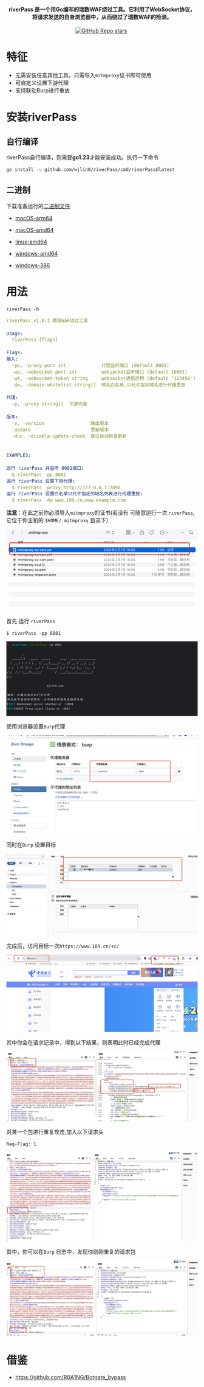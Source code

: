<h4 align="center">riverPass 是一个用Go编写的瑞数WAF绕过工具。它利用了WebSocket协议，将请求发送的自身浏览器中，从而绕过了瑞数WAF的检测。</h4>

<p align="center">
<img src="https://img.shields.io/github/go-mod/go-version/wjlin0/riverPass?filename=go.mod" alt="">
<a href="https://github.com/wjlin0/riverPass/releases/"><img src="https://img.shields.io/github/release/wjlin0/riverPass" alt=""></a> 
<a href="https://github.com/wjlin0/riverPass" ><img alt="GitHub Repo stars" src="https://img.shields.io/github/stars/wjlin0/riverPass"></a>
<a href="https://github.com/wjlin0/riverPass/releases"><img src="https://img.shields.io/github/downloads/wjlin0/riverPass/total" alt=""></a> 
<a href="https://github.com/wjlin0/riverPass"><img src="https://img.shields.io/github/last-commit/wjlin0/PathScan" alt=""></a> 
<a href="https://blog.wjlin0.com/"><img src="https://img.shields.io/badge/wjlin0-blog-green" alt=""></a>
</p>

# 特征

- 无需安装任意其他工具，只需导入`mitmproxy`证书即可使用
- 可自定义设置下游代理
- 支持联动Burp进行重放


# 安装riverPass
## 自行编译
riverPass自行编译，则需要**go1.23**才能安装成功。执行一下命令

```sh
go install -v github.com/wjlin0/riverPass/cmd/riverPass@latest
```
## 二进制
下载准备运行的[二进制文件](https://github.com/wjlin0/riverPass/releases/latest)

- [macOS-arm64](https://github.com/wjlin0/riverPass/releases/download/v1.0.2/riverPass_1.0.2_macOS_arm64.zip)

- [macOS-amd64](https://github.com/wjlin0/riverPass/releases/download/v1.0.2/riverPass_1.0.2_macOS_amd64.zip)

- [linux-amd64](https://github.com/wjlin0/riverPass/releases/download/v1.0.2/riverPass_1.0.2_linux_amd64.zip)

- [windows-amd64](https://github.com/wjlin0/riverPass/releases/download/v1.0.2/riverPass_1.0.2_windows_amd64.zip)

- [windows-386](https://github.com/wjlin0/riverPass/releases/download/v1.0.2/riverPass_1.0.2_windows_386.zip)


# 用法

```shell
riverPass -h
```
```yaml
riverPass v1.0.2 数瑞WAF绕过工具

Usage:
  riverPass [flags]

Flags:
输入:
  -pp, -proxy-port int             代理监听端口 (default 8001)
  -wp, -websocket-port int         websocket监听端口 (default 10001)
  -wt, -websocket-token string     websocket通信密钥 (default "123456")
  -dw, -domain-whitelist string[]  域名白名单,只允许指定域名进行代理重放

代理:
  -p, -proxy string[]  下游代理

版本:
  -v, -version                 输出版本
  -update                      更新版本
  -duc, -disable-update-check  跳过自动检查更新


EXAMPLES:

运行 riverPass 并监听 8081端口:
  $ riverPass -pp 8081
运行 riverPass 设置下游代理:
  $ riverPass -proxy http://127.0.0.1:7890
运行 riverPass 设置白名单只允许指定的域名列表进行代理重放:
  $ riverPass -dw www.189.cn,www.example.com
```

**注意**：在此之前你必须导入`mitmproxy`的证书(若没有 可随意运行一次 `riverPass`,它位于你主机的 `$HOME/.mitmproxy` 目录下）

![img.png](./img/README/img.png)

首先 运行 `riverPass`
```shell
$ riverPass -pp 8081
```
![img2.png](./img/README/img2.png)

使用浏览器设置`Burp`代理

![image-20241017202645518](./img/README/image-20241017202645518.png)

同时在`Burp` 设置目标

![image-20241017202734525](./img/README/image-20241017202734525.png)

完成后，访问目标一次`https://www.189.cn/sc/`

![image-20241017202921338](./img/README/image-20241017202921338.png)

其中你会在请求记录中，得到以下结果，则表明此时已经完成代理

![image-20241017203033463](./img/README/image-20241017203033463.png)

对某一个包进行重复攻击,加入以下请求头

```text
Req-Flag: 1
```



![image-20241017204535406](./img/README/image-20241017204535406.png)

其中，你可以在`Burp` 日志中，发现你刚刚重复的请求包

![image-20241017204644634](./img/README/image-20241017204644634.png)

# 借鉴
- https://github.com/R0A1NG/Botgate_bypass
